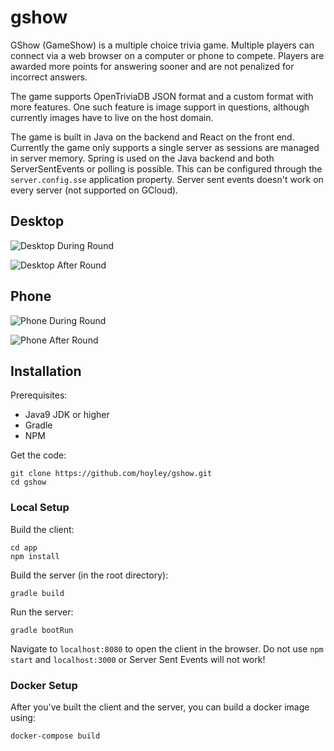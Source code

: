 # gshow

GShow (GameShow) is a multiple choice trivia game. Multiple players can connect via a web browser on a computer or phone
to compete. Players are awarded more points for answering sooner and are not penalized for incorrect answers.

The game supports OpenTriviaDB JSON format and a custom format with more features. One such feature is image support in 
questions, although currently images have to live on the host domain.

The game is built in Java on the backend and React on the front end. Currently the game only supports a single server as
sessions are managed in server memory. Spring is used on the Java backend and both ServerSentEvents or polling is 
possible. This can be configured through the `server.config.sse` application property. Server sent events doesn't work
on every server (not supported on GCloud).

## Desktop
![Desktop During Round](./readme-files/desktop-during-round.png)

![Desktop After Round](./readme-files/desktop-after-round.png)

## Phone
![Phone During Round](./readme-files/phone-during-round.jpg)

![Phone After Round](./readme-files/phone-after-round.jpg)

## Installation

Prerequisites:
- Java9 JDK or higher
- Gradle
- NPM

Get the code:
```
git clone https://github.com/hoyley/gshow.git
cd gshow
```

### Local Setup

Build the client:
```
cd app
npm install
```

Build the server (in the root directory):
``` 
gradle build
```

Run the server:
```
gradle bootRun
```

Navigate to `localhost:8080` to open the client in the browser. Do not use `npm start` and `localhost:3000` or Server 
Sent Events will not work!


### Docker Setup
After you've built the client and the server, you can build a docker image using:
```
docker-compose build
```





